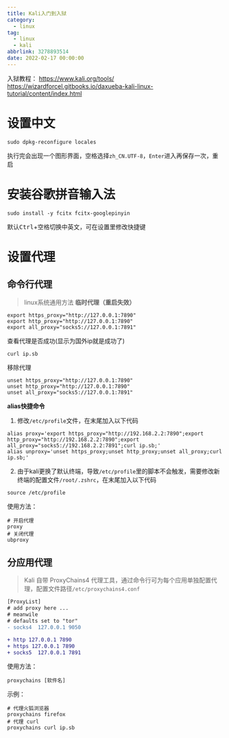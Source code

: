 ```yaml
---
title: Kali入门到入狱
category:
  - linux
tag:
  - linux
  - kali
abbrlink: 3278893514
date: 2022-02-17 00:00:00
---
```


入狱教程：
https://www.kali.org/tools/
https://wizardforcel.gitbooks.io/daxueba-kali-linux-tutorial/content/index.html

# 设置中文
```shell
sudo dpkg-reconfigure locales
```
执行完会出现一个图形界面，空格选择`zh_CN.UTF-8`，`Enter`进入再保存一次，重启

# 安装谷歌拼音输入法
```shell
sudo install -y fcitx fcitx-googlepinyin
```
默认<kbd>Ctrl</kbd>+<kbd>空格</kbd>切换中英文，可在设置里修改快捷键

# 设置代理

## 命令行代理
>linux系统通用方法
**临时代理（重启失效）**
```shell
export https_proxy="http://127.0.0.1:7890"
export http_proxy="http://127.0.0.1:7890"
export all_proxy="socks5://127.0.0.1:7891"
```
查看代理是否成功(显示为国外ip就是成功了)
```shell
curl ip.sb
```
移除代理
```shell
unset https_proxy="http://127.0.0.1:7890"
unset http_proxy="http://127.0.0.1:7890"
unset all_proxy="socks5://127.0.0.1:7891"
```

**alias快捷命令**
1. 修改`/etc/profile`文件，在末尾加入以下代码
```shell
alias proxy='export https_proxy="http://192.168.2.2:7890";export http_proxy="http://192.168.2.2:7890";export all_proxy="socks5://192.168.2.2:7891";curl ip.sb;'
alias unproxy='unset https_proxy;unset http_proxy;unset all_proxy;curl ip.sb;'
```
2. 由于kali更换了默认终端，导致`/etc/profile`里的脚本不会触发，需要修改新终端的配置文件`/root/.zshrc`，在末尾加入以下代码
```shell
source /etc/profile
```
使用方法：
```shell
# 开启代理
proxy
# 关闭代理
ubproxy
```

## 分应用代理
>Kali 自带 ProxyChains4 代理工具，通过命令行可为每个应用单独配置代理，配置文件路径`/etc/proxychains4.conf`
```diff
[ProxyList]
# add proxy here ...
# meanwile
# defaults set to "tor"
- socks4  127.0.0.1 9050

+ http 127.0.0.1 7890
+ https 127.0.0.1 7890
+ socks5  127.0.0.1 7891
```

使用方法：
```shell
proxychains [软件名]
```
示例：
```shell
# 代理火狐浏览器
proxychains firefox
# 代理 curl
proxychains curl ip.sb
```